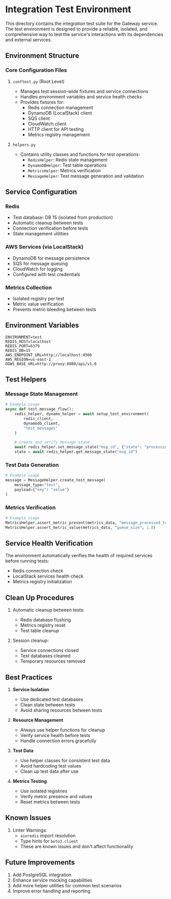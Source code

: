 # Integration Test Environment

This directory contains the integration test suite for the Gateway service. The test environment is designed to provide a reliable, isolated, and comprehensive way to test the service's interactions with its dependencies and external services.

## Environment Structure

### Core Configuration Files

1. `conftest.py` (Root Level)
   - Manages test session-wide fixtures and service connections
   - Handles environment variables and service health checks
   - Provides fixtures for:
     - Redis connection management
     - DynamoDB (LocalStack) client
     - SQS client
     - CloudWatch client
     - HTTP client for API testing
     - Metrics registry management

2. `helpers.py`
   - Contains utility classes and functions for test operations:
     - `RedisHelper`: Redis state management
     - `DynamoDBHelper`: Test table operations
     - `MetricsHelper`: Metrics verification
     - `MessageHelper`: Test message generation and validation

## Service Configuration

### Redis
- Test database: DB 15 (isolated from production)
- Automatic cleanup between tests
- Connection verification before tests
- State management utilities

### AWS Services (via LocalStack)
- DynamoDB for message persistence
- SQS for message queuing
- CloudWatch for logging
- Configured with test credentials

### Metrics Collection
- Isolated registry per test
- Metric value verification
- Prevents metric bleeding between tests

## Environment Variables
```
ENVIRONMENT=test
REDIS_HOST=localhost
REDIS_PORT=6379
REDIS_DB=15
AWS_ENDPOINT_URL=http://localhost:4566
AWS_REGION=us-east-1
OGWS_BASE_URL=http://proxy:8080/api/v1.0
```

## Test Helpers

### Message State Management
```python
# Example usage
async def test_message_flow():
    redis_helper, dynamo_helper = await setup_test_environment(
        redis_client, 
        dynamodb_client, 
        "test_messages"
    )
    
    # Create and verify message state
    await redis_helper.set_message_state("msg_id", {"state": "processing"})
    state = await redis_helper.get_message_state("msg_id")
```

### Test Data Generation
```python
# Example usage
message = MessageHelper.create_test_message(
    message_type="test",
    payload={"key": "value"}
)
```

### Metrics Verification
```python
# Example usage
MetricsHelper.assert_metric_present(metrics_data, "message_processed_total")
MetricsHelper.assert_metric_value(metrics_data, "queue_size", 1.0)
```

## Service Health Verification

The environment automatically verifies the health of required services before running tests:
- Redis connection check
- LocalStack services health check
- Metrics registry initialization

## Clean Up Procedures

1. Automatic cleanup between tests:
   - Redis database flushing
   - Metrics registry reset
   - Test table cleanup

2. Session cleanup:
   - Service connections closed
   - Test databases cleaned
   - Temporary resources removed

## Best Practices

1. **Service Isolation**
   - Use dedicated test databases
   - Clean state between tests
   - Avoid sharing resources between tests

2. **Resource Management**
   - Always use helper functions for cleanup
   - Verify service health before tests
   - Handle connection errors gracefully

3. **Test Data**
   - Use helper classes for consistent test data
   - Avoid hardcoding test values
   - Clean up test data after use

4. **Metrics Testing**
   - Use isolated registries
   - Verify metric presence and values
   - Reset metrics between tests

## Known Issues

1. Linter Warnings:
   - `aioredis` import resolution
   - Type hints for `boto3.client`
   - These are known issues and don't affect functionality

## Future Improvements

1. Add PostgreSQL integration
2. Enhance service mocking capabilities
3. Add more helper utilities for common test scenarios
4. Improve error handling and reporting 